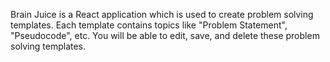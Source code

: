 Brain Juice is a React application which is used to create problem solving templates. Each template contains topics like "Problem Statement", "Pseudocode", etc. You will be able to edit, save, and delete these problem solving templates. 
